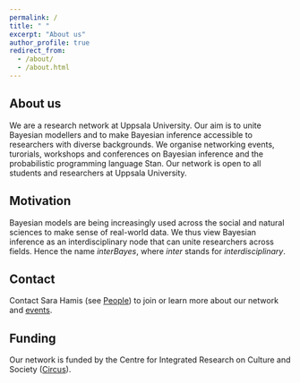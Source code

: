 ```yaml
---
permalink: /
title: " "
excerpt: "About us"
author_profile: true
redirect_from: 
  - /about/
  - /about.html
---
```


## About us
We are a research network at Uppsala University. Our aim is to unite Bayesian modellers and to make Bayesian inference accessible to researchers with diverse backgrounds. 
We organise networking events, turorials, workshops and conferences on Bayesian inference and the probabilistic programming language Stan. Our network is open to all students and researchers at Uppsala University.

## Motivation
Bayesian models are being increasingly used across the social and natural sciences to make
sense of real-world data. We thus view Bayesian inference as an interdisciplinary node that can unite researchers across fields. Hence the name *interBayes*, where *inter* stands for *interdisciplinary*. 

## Contact
Contact Sara Hamis (see <a href="https://interbayes.github.io/people/">People</a>) to join or learn more about our network and <a href="https://interbayes.github.io/events/">events</a>.  

## Funding
Our network is funded by the Centre for Integrated Research on Culture and Society (<a href="https://www.uu.se/centrum/circus">Circus</a>).  



